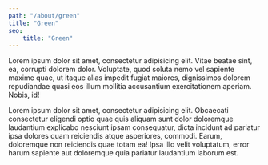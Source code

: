 ```yaml
---
path: "/about/green"
title: "Green"
seo:
    title: "Green"
---
```


Lorem ipsum dolor sit amet, consectetur adipisicing elit. Vitae beatae sint, ea, corrupti dolorem dolor. Voluptate, quod soluta nemo vel sapiente maxime quae, ut itaque alias impedit fugiat maiores, dignissimos dolorem repudiandae quasi eos illum mollitia accusantium exercitationem aperiam. Nobis, id!

Lorem ipsum dolor sit amet, consectetur adipisicing elit. Obcaecati consectetur eligendi optio quae quis aliquam sunt dolor doloremque laudantium explicabo nesciunt ipsam consequatur, dicta incidunt ad pariatur ipsa dolores quam reiciendis atque asperiores, commodi. Earum, doloremque non reiciendis quae totam ea! Ipsa illo velit voluptatum, error harum sapiente aut doloremque quia pariatur laudantium laborum est.